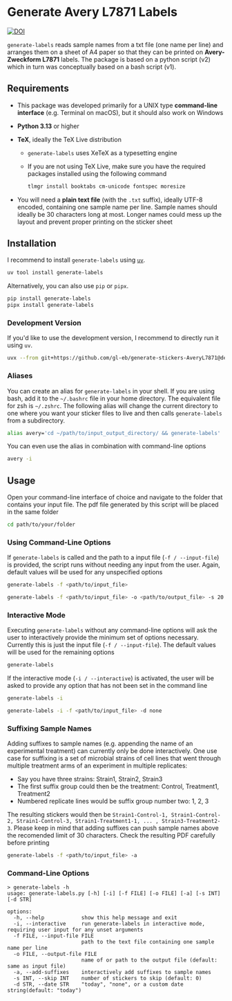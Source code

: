 # Generate Avery L7871 Labels

[![DOI](https://zenodo.org/badge/DOI/10.5281/zenodo.14288387.svg)](https://doi.org/10.5281/zenodo.14288387)

`generate-labels` reads sample names from a txt file (one name per line) and arranges them on a sheet of A4 paper so that they can be printed on **Avery-Zweckform L7871** labels.
The package is based on a python script (v2) which in turn was conceptually based on a bash script (v1).

## Requirements

- This package was developed primarily for a UNIX type **command-line interface** (e.g. Terminal on macOS), but it should also work on Windows
- **Python 3.13** or higher
- **TeX**, ideally the TeX Live distribution
  - `generate-labels` uses XeTeX as a typesetting engine
  - If you are not using TeX Live, make sure you have the required packages installed using the following command

    ```bash
    tlmgr install booktabs cm-unicode fontspec moresize
    ```

- You will need a **plain text file** (with the `.txt` suffix), ideally UTF-8 encoded, containing one sample name per line.
  Sample names should ideally be 30 characters long at most.
  Longer names could mess up the layout and prevent proper printing on the sticker sheet

## Installation

I recommend to install `generate-labels` using [`uv`](https://docs.astral.sh/uv/).

```bash
uv tool install generate-labels
```

Alternatively, you can also use `pip` or `pipx`.

```bash
pip install generate-labels
pipx install generate-labels
```

### Development Version

If you'd like to use the development version, I recommend to directly run it using `uv`.

```bash
uvx --from git+https://github.com/gl-eb/generate-stickers-AveryL7871@develop generate-labels
```

### Aliases

You can create an alias for `generate-labels` in your shell.
If you are using bash, add it to the `~/.bashrc` file in your home directory.
The equivalent file for zsh is `~/.zshrc`.
The following alias will change the current directory to one where you want your sticker files to live and then calls `generate-labels` from a subdirectory.

```bash
alias avery='cd ~/path/to/input_output_directory/ && generate-labels'
```

You can even use the alias in combination with command-line options

```bash
avery -i
```

## Usage

Open your command-line interface of choice and navigate to the folder that contains your input file.
The pdf file generated by this script will be placed in the same folder

```bash
cd path/to/your/folder
```

### Using Command-Line Options

If `generate-labels` is called and the path to a input file (`-f / --input-file`) is provided, the script runs without needing any input from the user.
Again, default values will be used for any unspecified options

```bash
generate-labels -f <path/to/input_file>
```

```bash
generate-labels -f <path/to/input_file> -o <path/to/output_file> -s 20 -d "July 1st 2023"
```

### Interactive Mode

Executing `generate-labels` without any command-line options will ask the user to interactively provide the minimum set of options necessary.
Currently this is just the input file (`-f / --input-file`).
The default values will be used for the remaining options

```bash
generate-labels
```

If the interactive mode (`-i / --interactive`) is activated, the user will be asked to provide any option that has not been set in the command line

```bash
generate-labels -i
```

```bash
generate-labels -i -f <path/to/input_file> -d none
```

### Suffixing Sample Names

Adding suffixes to sample names (e.g. appending the name of an experimental treatment) can currently only be done interactively.
One use case for suffixing is a set of microbial strains of cell lines that went through multiple treatment arms of an experiment in multiple replicates:

- Say you have three strains: Strain1, Strain2, Strain3
- The first suffix group could then be the treatment: Control, Treatment1, Treatment2
- Numbered replicate lines would be suffix group number two: 1, 2, 3

The resulting stickers would then be `Strain1-Control-1, Strain1-Control-2, Strain1-Control-3, Strain1-Treatment1-1, ... , Strain3-Treatment2-3`.
Please keep in mind that adding suffixes can push sample names above the recomended limit of 30 characters.
Check the resulting PDF carefully before printing

```bash
generate-labels -f <path/to/input_file> -a
```

### Command-Line Options

```
> generate-labels -h
usage: generate-labels.py [-h] [-i] [-f FILE] [-o FILE] [-a] [-s INT] [-d STR]

options:
  -h, --help            show this help message and exit
  -i, --interactive     run generate-labels in interactive mode, requiring user input for any unset arguments
  -f FILE, --input-file FILE
                        path to the text file containing one sample name per line
  -o FILE, --output-file FILE
                        name of or path to the output file (default: same as input file)
  -a, --add-suffixes    interactively add suffixes to sample names
  -s INT, --skip INT    number of stickers to skip (default: 0)
  -d STR, --date STR    "today", "none", or a custom date string(default: "today")
```
